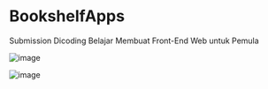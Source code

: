 # BookshelfApps
Submission Dicoding Belajar Membuat Front-End Web untuk Pemula

![image](https://user-images.githubusercontent.com/83202465/194219700-260b3d37-7579-4f83-ba60-8af9d77d0b00.png)

![image](https://user-images.githubusercontent.com/83202465/194219720-7e2b0ee2-d210-405c-aa0d-71844df0e8e4.png)

